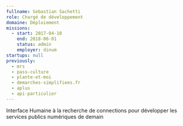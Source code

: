 ```yaml
---
fullname: Sebastian Sachetti
role: Chargé de développement
domaine: Déploiement
missions:
  - start: 2017-04-10
    end: 2018-06-01
    status: admin
    employer: dinum
startups: null
previously:
  - mrs
  - pass-culture
  - plante-et-moi
  - demarches-simplifiees.fr
  - aplus
  - api-particulier
---
```

Interface Humaine à la recherche de connections pour développer les services publics numériques de demain